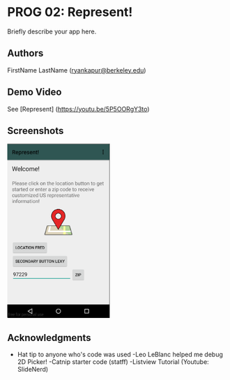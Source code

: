 # PROG 02: Represent!

Briefly describe your app here.

## Authors

FirstName LastName ([ryankapur@berkeley.edu](mailto:ryankapur@berkeley.edu))

## Demo Video

See [Represent] (https://youtu.be/5P5OORgY3to)

## Screenshots

<img src="screenshots/main.png" height="400" alt="Screenshot"/>

## Acknowledgments

* Hat tip to anyone who's code was used
-Leo LeBlanc helped me debug 2D Picker!
-Catnip starter code (statff)
-Listview Tutorial (Youtube: SlideNerd)

